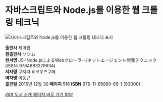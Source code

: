    
# 자바스크립트와 Node.js를 이용한 웹 크롤링 테크닉
  
 ![자바스크립트와 Node.js를 이용한 웹 크롤링 테크닉 표지](http://image.kyobobook.co.kr/images/book/large/661/l9791185890661.jpg)
  
**출판사** 제이펍  
**원출판사** ソシム  
**원서명** JS+Node.jsによるWebクローラー/ネットエージェント開発テクニック (ISBN: 9784883379934)  
**저자명** 쿠지라 히코우즈쿠에  
**역자명** 이동규  
**출판일** 2016년 12월 30 
**페이지** 516 
**ISBN** 979-11-85890-66-1 (93000)  

[### 도서 소개 페이지 바로 가기 ###](http://jpub.tistory.com/651)  


